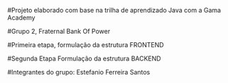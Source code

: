 #Projeto elaborado com base na trilha de aprendizado Java com a Gama Academy

#Grupo 2, Fraternal Bank Of Power

#Primeira etapa, formulação da estrutura FRONTEND

#Segunda Etapa Formulação da estrutura BACKEND

#Integrantes do grupo:
Estefanio Ferreira Santos